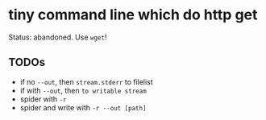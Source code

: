 # tiny command line which do http get

Status: abandoned. Use `wget`!

## TODOs

* if no `--out`, then `stream.stderr` to filelist
* if with `--out`, then `to writable stream`
* spider with `-r`
* spider and write with `-r --out [path]`